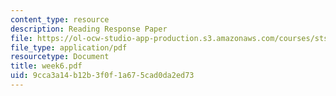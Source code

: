 ```yaml
---
content_type: resource
description: Reading Response Paper
file: https://ol-ocw-studio-app-production.s3.amazonaws.com/courses/sts-035-the-history-of-computing-spring-2004/9cca3a14b12b3f0f1a675cad0da2ed73_week6.pdf
file_type: application/pdf
resourcetype: Document
title: week6.pdf
uid: 9cca3a14-b12b-3f0f-1a67-5cad0da2ed73
---
```

